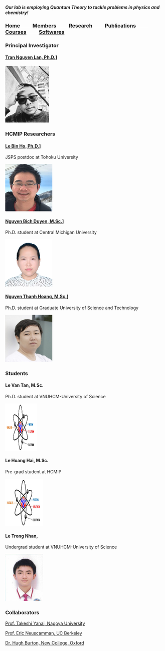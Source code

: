 **_Our lab is employing Quantum Theory to tackle problems in physics and chemistry!_**
  
### [Home](index.md)<img src="test_space.png" width="40" height="1">[**Members**](members.md)<img src="test_space.png" width="40" height="1">[Research](research.md)<img src="test_space.png" width="40" height="1">[Publications](Publications)<img src="test_space.png" width="40" height="1">[Courses](courses.md)<img src="test_space.png" width="40" height="1">[Softwares](softwares.md)

### **Principal Investigator**
#### [Tran Nguyen Lan, Ph.D.](LanTran_CV_0421.pdf)]

<img src="Lan2.jpg" width="140" height="180">

### **HCMIP Researchers**
#### [Le Bin Ho, Ph.D.](DrLeBinHo-CV.pdf)]

JSPS postdoc at Tohoku University

<img src="BinHo.jpg" width="150" height="150">

#### [Nguyen Bich Duyen, M.Sc.](NguyenBichDuyen-EN.pdf)]

Ph.D. student at Central Michigan University

<img src="Duyen.jpg" width="150" height="150">

#### [Nguyen Thanh Hoang, M.Sc.](NguyenThanhHoang-CV.pdf)]

Ph.D. student at Graduate University of Science and Technology

<img src="Hoang.jpg" width="150" height="150">

### **Students**

#### Le Van Tan, M.Sc. 

Ph.D. student at VNUHCM-University of Science

<img src="Tan.jpg" width="100" height="150">

#### Le Hoang Hai, M.Sc. 

Pre-grad student at HCMIP

<img src="Hai.jpg" width="120" height="150">

#### Le Trong Nhan, 

Undergrad student at VNUHCM-University of Science

<img src="Nhan.jpg" width="120" height="150">
  
### **Collaborators**
  [Prof. Takeshi Yanai, Nagoya University](https://www.itbm.nagoya-u.ac.jp/en/members/t-yanai/)

  [Prof. Eric Neuscamman, UC Berkeley](https://neuscammanlab.com/)

  [Dr. Hugh Burton, New College, Oxford](https://www.hughburton.com/)
